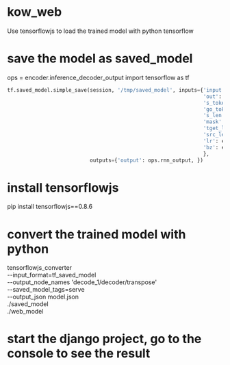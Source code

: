 # kow_web
Use tensorflowjs to load the trained model with python tensorflow

# save the model as saved_model
ops = encoder.inference_decoder_output
import tensorflow as tf

```python
tf.saved_model.simple_save(session, '/tmp/saved_model', inputs={'input': encoder.input_data,
                                                                'out': encoder.output_data,
                                                                's_token': encoder.start_tokens,
                                                                'go_token': encoder.go_tokens,
                                                                's_len': encoder.sequence_length,
                                                                'mask': encoder.mask,
                                                                'tget_len': encoder.target_sequence_length,
                                                                'src_len': encoder.source_sequence_length,
                                                                'lr': encoder.learning_rate,
                                                                'bz': encoder.batch_size
                                                                },
                           outputs={'output': ops.rnn_output, })
 ```


# install tensorflowjs
pip install tensorflowjs==0.8.6

# convert the trained model with python
tensorflowjs_converter \
--input_format=tf_saved_model \
--output_node_names 'decode_1/decoder/transpose' \
--saved_model_tags=serve \
--output_json model.json \
./saved_model \
./web_model

# start the django project, go to the console to see the result 
